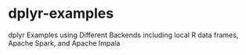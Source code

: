 # dplyr-examples
dplyr Examples using Different Backends including local R data frames, Apache Spark, and Apache Impala

